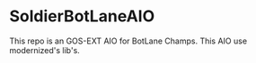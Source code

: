 # SoldierBotLaneAIO
This repo is an GOS-EXT AIO for BotLane Champs. This AIO use modernized's lib's.
